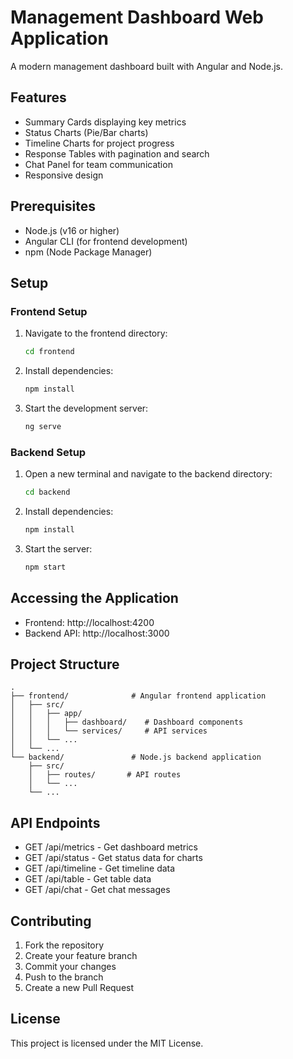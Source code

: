 # Management Dashboard Web Application

A modern management dashboard built with Angular and Node.js.

## Features

- Summary Cards displaying key metrics
- Status Charts (Pie/Bar charts)
- Timeline Charts for project progress
- Response Tables with pagination and search
- Chat Panel for team communication
- Responsive design

## Prerequisites

- Node.js (v16 or higher)
- Angular CLI (for frontend development)
- npm (Node Package Manager)

## Setup

### Frontend Setup
1. Navigate to the frontend directory:
   ```bash
   cd frontend
   ```

2. Install dependencies:
   ```bash
   npm install
   ```

3. Start the development server:
   ```bash
   ng serve
   ```

### Backend Setup
1. Open a new terminal and navigate to the backend directory:
   ```bash
   cd backend
   ```

2. Install dependencies:
   ```bash
   npm install
   ```

3. Start the server:
   ```bash
   npm start
   ```

## Accessing the Application

- Frontend: http://localhost:4200
- Backend API: http://localhost:3000

## Project Structure

```
.
├── frontend/              # Angular frontend application
│   ├── src/
│   │   ├── app/
│   │   │   ├── dashboard/    # Dashboard components
│   │   │   └── services/     # API services
│   │   └── ...
│   └── ...
└── backend/               # Node.js backend application
    ├── src/
    │   ├── routes/       # API routes
    │   └── ...
    └── ...
```

## API Endpoints

- GET /api/metrics - Get dashboard metrics
- GET /api/status - Get status data for charts
- GET /api/timeline - Get timeline data
- GET /api/table - Get table data
- GET /api/chat - Get chat messages

## Contributing

1. Fork the repository
2. Create your feature branch
3. Commit your changes
4. Push to the branch
5. Create a new Pull Request

## License

This project is licensed under the MIT License. 